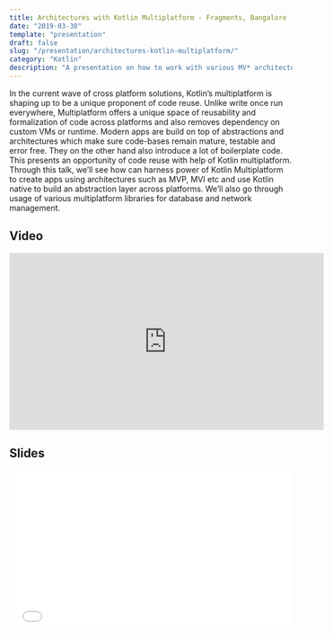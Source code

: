 ```yaml
---
title: Architectures with Kotlin Multiplatform - Fragments, Bangalore
date: "2019-03-30"
template: "presentation"
draft: false
slug: "/presentation/architectures-kotlin-multiplatform/"
category: "Kotlin"
description: "A presentation on how to work with various MV* architectural patterns and libraries with Kotlin Multiplatform"
---
```


In the current wave of cross platform solutions, Kotlin’s multiplatform is shaping up to be a unique proponent of code reuse. Unlike write once run everywhere, Multiplatform offers a unique space of reusability and formalization of code across platforms and also removes dependency on custom VMs or runtime. Modern apps are build on top of abstractions and architectures which make sure code-bases remain mature, testable and error free. They on the other hand also introduce a lot of boilerplate code. This presents an opportunity of code reuse with help of Kotlin multiplatform. Through this talk, we’ll see how can harness power of Kotlin Multiplatform to create apps using architectures such as MVP, MVI etc and use Kotlin native to build an abstraction layer across platforms. We’ll also go through usage of various multiplatform libraries for database and network management.

## Video
<iframe width="560" height="315" src="https://www.youtube.com/embed/nV1_FsEIbN8" frameborder="0" allow="accelerometer; autoplay; encrypted-media; gyroscope; picture-in-picture" allowfullscreen></iframe>

## Slides
<div style="left: 0; width: 100%; height: 0; position: relative; padding-bottom: 56.1972%;"><iframe src="//speakerdeck.com/player/2af265f3478b40b2bf36a6d57ad38afd" style="border: 0; top: 0; left: 0; width: 100%; height: 100%; position: absolute;" width="560" height="315" allowfullscreen scrolling="no" allow="encrypted-media"></iframe></div>